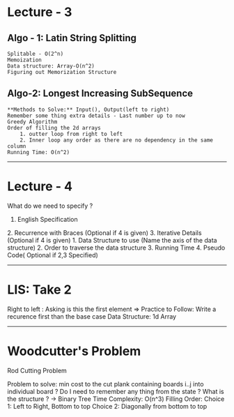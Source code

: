 Lecture - 3
===========

Algo - 1: Latin String Splitting
--------------------------------

	Splitable - O(2^n)
	Memoization
	Data structure: Array-O(n^2)
	Figuring out Memorization Structure


Algo-2: Longest Increasing SubSequence
--------------------------------------

	**Methods to Solve:** Input(), Output(left to right)
	Remember some thing extra details - Last number up to now
	Greedy Algorithm
	Order of filling the 2d arrays
		1. outter loop from right to left
		2. Inner loop any order as there are no dependency in the same column
	Running Time: O(n^2)

----
Lecture - 4
===========

What do we need to specify ?
1. English Specification
<describing the importance of naming convention>
2. Recurrence with Braces (Optional if 4 is given)
3. Iterative Details (Optional if 4 is given)
	1. Data Structure to use (Name the axis of the data structure)
	2. Order to traverse the data structure 
	3. Running Time
4. Pseudo Code( Optional if 2,3 Specified)

----

LIS: Take 2
============

Right to left : Asking is this the first element 
=> Practice to Follow: Write a recurence first than the base case
Data Structure: 1d Array

----

Woodcutter's Problem
====================

Rod Cutting Problem

Problem to solve: min cost to the cut plank containing boards i..j into individual board ?
Do I need to remember any thing from the state ?
What is the structure ? -> Binary Tree
 Time Complexity: O(n^3)
 Filling Order:
	Choice 1: Left to Right, Bottom to top
	Choice 2: Diagonally from bottom to top
